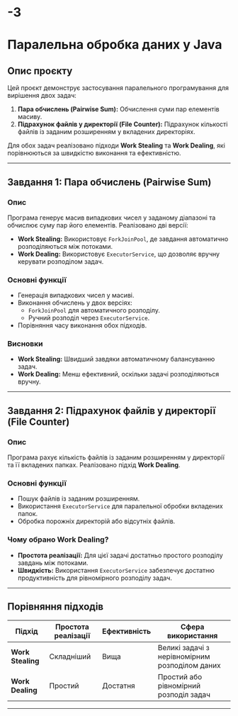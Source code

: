 # -3
# Паралельна обробка даних у Java

## Опис проєкту
Цей проєкт демонструє застосування паралельного програмування для вирішення двох задач:
1. **Пара обчислень (Pairwise Sum):** Обчислення суми пар елементів масиву.
2. **Підрахунок файлів у директорії (File Counter):** Підрахунок кількості файлів із заданим розширенням у вкладених директоріях.

Для обох задач реалізовано підходи **Work Stealing** та **Work Dealing**, які порівнюються за швидкістю виконання та ефективністю.

---

## Завдання 1: Пара обчислень (Pairwise Sum)

### Опис
Програма генерує масив випадкових чисел у заданому діапазоні та обчислює суму пар його елементів. 
Реалізовано дві версії:
- **Work Stealing:** Використовує `ForkJoinPool`, де завдання автоматично розподіляються між потоками.
- **Work Dealing:** Використовує `ExecutorService`, що дозволяє вручну керувати розподілом задач.

### Основні функції
- Генерація випадкових чисел у масиві.
- Виконання обчислень у двох версіях:
  - `ForkJoinPool` для автоматичного розподілу.
  - Ручний розподіл через `ExecutorService`.
- Порівняння часу виконання обох підходів.


### Висновки
- **Work Stealing:** Швидший завдяки автоматичному балансуванню задач.
- **Work Dealing:** Менш ефективний, оскільки задачі розподіляються вручну.

---

## Завдання 2: Підрахунок файлів у директорії (File Counter)

### Опис
Програма рахує кількість файлів із заданим розширенням у директорії та її вкладених папках. Реалізовано підхід **Work Dealing**.

### Основні функції
- Пошук файлів із заданим розширенням.
- Використання `ExecutorService` для паралельної обробки вкладених папок.
- Обробка порожніх директорій або відсутніх файлів.


### Чому обрано Work Dealing?
- **Простота реалізації:** Для цієї задачі достатньо простого розподілу завдань між потоками.
- **Швидкість:** Використання `ExecutorService` забезпечує достатню продуктивність для рівномірного розподілу задач.

---

## Порівняння підходів

| Підхід           | Простота реалізації | Ефективність | Сфера використання                |
|-------------------|---------------------|--------------|------------------------------------|
| **Work Stealing** | Складніший          | Вища         | Великі задачі з нерівномірним розподілом даних |
| **Work Dealing**  | Простий             | Достатня     | Простий або рівномірний розподіл задач         |

---




